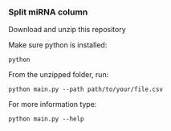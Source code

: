 ### Split miRNA column

Download and unzip this repository

Make sure python is installed:

```
python
```

From the unzipped folder, run:

```
python main.py --path path/to/your/file.csv
```

For more information type:

```
python main.py --help
```